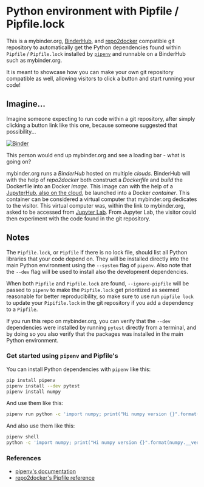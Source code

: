 # Python environment with Pipfile / Pipfile.lock

This is a mybinder.org, [BinderHub](https://binderhub.readthedocs.io), and
[repo2docker](https://repo2docker.readthedocs.io) compatible git repository to
automatically get the Python dependencies found within `Pipfile` /
`Pipfile.lock` installed by [`pipenv`](https://pipenv.readthedocs.io) and
runnable on a BinderHub such as mybinder.org.

It is meant to showcase how you can make your own git repository compatible as
well, allowing visitors to click a button and start running your code!

## Imagine...

Imagine someone expecting to run code within a git repository, after simply
clicking a button link like this one, because someone suggested that
possibility...

[![Binder](https://mybinder.org/badge_logo.svg)](https://mybinder.org/v2/gh/binder-examples/pipfile/master?urlpath=/lab/tree/index.ipynb)

This person would end up mybinder.org and see a loading bar - what is going on?

mybinder.org runs a *BinderHub* hosted on multiple *clouds*. BinderHub will with
the help of *repo2docker* both construct a *Dockerfile* and *build* the
Dockerfile into an Docker *image*. This image can with the help of a
[JupyterHub, also on the
cloud](https://github.com/jupyterhub/zero-to-jupyterhub-k8s), be launched into a
Docker *container*. This container can be considered a virtual computer that
mybinder.org dedicates to the visitor. This virtual computer was, within the
link to mybinder.org, asked to be accessed from [Jupyter
Lab](https://jupyterlab.readthedocs.io). From Jupyter Lab, the visitor could
then experiment with the code found in the git repository.

## Notes

The `Pipfile.lock`, or `Pipfile` if there is no lock file, should list all
Python libraries that your code depend on. They will be installed directly into
the main Python environment using the `--system` flag of `pipenv`. Also note
that the `--dev` flag will be used to install also the development dependencies.

When both `Pipfile` and `Pipfile.lock` are found, `--ignore-pipfile` will be
passed to `pipenv` to make the `Pipfile.lock` get prioritized as seemed
reasonable for better reproducibility, so make sure to use run `pipfile lock` to
update your `Pipifile.lock` in the git repository if you add a dependency to a
`Pipfile`.

If you run this repo on mybinder.org, you can verify that the `--dev`
dependencies were installed by running `pytest` directly from a terminal, and by
doing so you also verify that the packages was installed in the main Python
environment.

### Get started using `pipenv` and Pipfile's

You can install Python dependencies with `pipenv` like this:

```bash
pip install pipenv
pipenv install --dev pytest
pipenv install numpy
```

And use them like this:

```bash
pipenv run python -c 'import numpy; print("Hi numpy version {}".format(numpy.__version__))'
```

And also use them like this:

```bash
pipenv shell
python -c 'import numpy; print("Hi numpy version {}".format(numpy.__version__))'
```

### References

- [pipenv's documentation](https://pipenv.readthedocs.io)
- [repo2docker's Pipfile
  reference](https://repo2docker.readthedocs.io/en/latest/config_files.html?highlight=pipfile#pipfile-and-or-pipfile-lock-install-a-python-environment)

